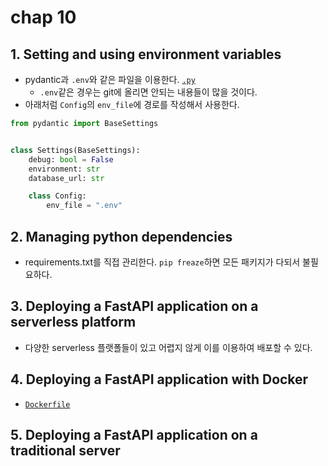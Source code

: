 # chap 10

## 1. Setting and using environment variables
- pydantic과 `.env`와 같은 파일을 이용한다. [`.py`](./app/)
    - `.env`같은 경우는 git에 올리면 안되는 내용들이 많을 것이다.
- 아래처럼 `Config`의 `env_file`에 경로를 작성해서 사용한다.
```python
from pydantic import BaseSettings


class Settings(BaseSettings):
    debug: bool = False
    environment: str
    database_url: str

    class Config:
        env_file = ".env"

```

## 2. Managing python dependencies
- requirements.txt를 직접 관리한다. `pip freaze`하면 모든 패키지가 다되서 불필요하다.

## 3. Deploying a FastAPI application on a serverless platform
- 다양한 serverless 플랫폴들이 있고 어렵지 않게 이를 이용하여 배포할 수 있다.

## 4. Deploying a FastAPI application with Docker
- [`Dockerfile`](./Dockerfile)

## 5. Deploying a FastAPI application on a traditional server